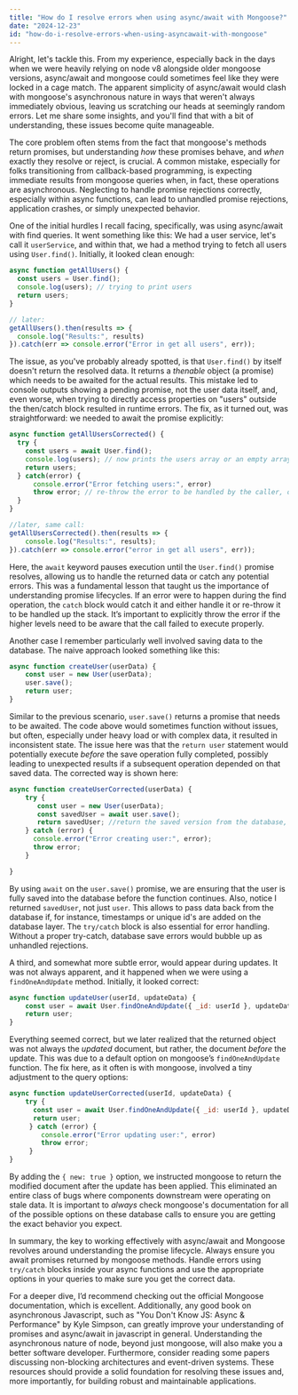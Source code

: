 ```yaml
---
title: "How do I resolve errors when using async/await with Mongoose?"
date: "2024-12-23"
id: "how-do-i-resolve-errors-when-using-asyncawait-with-mongoose"
---
```


Alright, let's tackle this. From my experience, especially back in the days when we were heavily relying on node v8 alongside older mongoose versions, async/await and mongoose could sometimes feel like they were locked in a cage match. The apparent simplicity of async/await would clash with mongoose's asynchronous nature in ways that weren't always immediately obvious, leaving us scratching our heads at seemingly random errors. Let me share some insights, and you'll find that with a bit of understanding, these issues become quite manageable.

The core problem often stems from the fact that mongoose's methods return promises, but understanding *how* these promises behave, and *when* exactly they resolve or reject, is crucial. A common mistake, especially for folks transitioning from callback-based programming, is expecting immediate results from mongoose queries when, in fact, these operations are asynchronous. Neglecting to handle promise rejections correctly, especially within async functions, can lead to unhandled promise rejections, application crashes, or simply unexpected behavior.

One of the initial hurdles I recall facing, specifically, was using async/await with find queries. It went something like this: We had a user service, let's call it `userService`, and within that, we had a method trying to fetch all users using `User.find()`. Initially, it looked clean enough:

```javascript
async function getAllUsers() {
  const users = User.find();
  console.log(users); // trying to print users
  return users;
}

// later:
getAllUsers().then(results => {
  console.log("Results:", results)
}).catch(err => console.error("Error in get all users", err));

```

The issue, as you've probably already spotted, is that `User.find()` by itself doesn't return the resolved data. It returns a *thenable* object (a promise) which needs to be awaited for the actual results. This mistake led to console outputs showing a pending promise, not the user data itself, and, even worse, when trying to directly access properties on "users" outside the then/catch block resulted in runtime errors. The fix, as it turned out, was straightforward: we needed to await the promise explicitly:

```javascript
async function getAllUsersCorrected() {
  try {
    const users = await User.find();
    console.log(users); // now prints the users array or an empty array
    return users;
  } catch(error) {
      console.error("Error fetching users:", error)
      throw error; // re-throw the error to be handled by the caller, or handle it here
  }
}

//later, same call:
getAllUsersCorrected().then(results => {
    console.log("Results:", results);
}).catch(err => console.error("error in get all users", err));
```

Here, the `await` keyword pauses execution until the `User.find()` promise resolves, allowing us to handle the returned data or catch any potential errors. This was a fundamental lesson that taught us the importance of understanding promise lifecycles. If an error were to happen during the find operation, the `catch` block would catch it and either handle it or re-throw it to be handled up the stack. It’s important to explicitly throw the error if the higher levels need to be aware that the call failed to execute properly.

Another case I remember particularly well involved saving data to the database. The naive approach looked something like this:

```javascript
async function createUser(userData) {
    const user = new User(userData);
    user.save();
    return user;
}
```

Similar to the previous scenario, `user.save()` returns a promise that needs to be awaited. The code above would sometimes function without issues, but often, especially under heavy load or with complex data, it resulted in inconsistent state. The issue here was that the `return user` statement would potentially execute *before* the save operation fully completed, possibly leading to unexpected results if a subsequent operation depended on that saved data. The corrected way is shown here:

```javascript
async function createUserCorrected(userData) {
    try {
       const user = new User(userData);
       const savedUser = await user.save();
       return savedUser; //return the saved version from the database, not the unsaved object
    } catch (error) {
      console.error("Error creating user:", error);
      throw error;
    }

}
```

By using `await` on the `user.save()` promise, we are ensuring that the user is fully saved into the database before the function continues. Also, notice I returned `savedUser`, not just `user`. This allows to pass data back from the database if, for instance, timestamps or unique id's are added on the database layer. The `try/catch` block is also essential for error handling. Without a proper try-catch, database save errors would bubble up as unhandled rejections.

A third, and somewhat more subtle error, would appear during updates. It was not always apparent, and it happened when we were using a `findOneAndUpdate` method. Initially, it looked correct:

```javascript
async function updateUser(userId, updateData) {
    const user = await User.findOneAndUpdate({ _id: userId }, updateData);
    return user;
}
```

Everything seemed correct, but we later realized that the returned object was not always the *updated* document, but rather, the document *before* the update. This was due to a default option on mongoose’s `findOneAndUpdate` function. The fix here, as it often is with mongoose, involved a tiny adjustment to the query options:

```javascript
async function updateUserCorrected(userId, updateData) {
    try {
      const user = await User.findOneAndUpdate({ _id: userId }, updateData, { new: true });
      return user;
     } catch (error) {
        console.error("Error updating user:", error)
        throw error;
     }
}
```

By adding the `{ new: true }` option, we instructed mongoose to return the modified document after the update has been applied. This eliminated an entire class of bugs where components downstream were operating on stale data. It is important to *always* check mongoose's documentation for all of the possible options on these database calls to ensure you are getting the exact behavior you expect.

In summary, the key to working effectively with async/await and Mongoose revolves around understanding the promise lifecycle. Always ensure you await promises returned by mongoose methods. Handle errors using `try/catch` blocks inside your async functions and use the appropriate options in your queries to make sure you get the correct data.

For a deeper dive, I’d recommend checking out the official Mongoose documentation, which is excellent. Additionally, any good book on asynchronous Javascript, such as "You Don't Know JS: Async & Performance" by Kyle Simpson, can greatly improve your understanding of promises and async/await in javascript in general. Understanding the asynchronous nature of node, beyond just mongoose, will also make you a better software developer. Furthermore, consider reading some papers discussing non-blocking architectures and event-driven systems. These resources should provide a solid foundation for resolving these issues and, more importantly, for building robust and maintainable applications.
